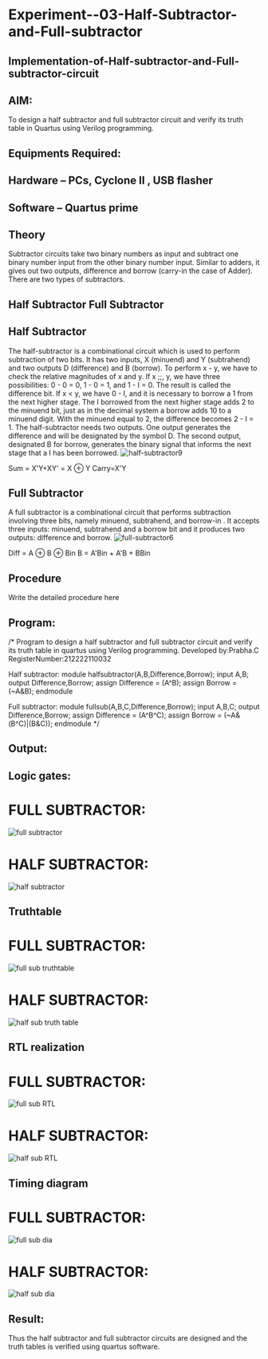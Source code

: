 # Experiment--03-Half-Subtractor-and-Full-subtractor
## Implementation-of-Half-subtractor-and-Full-subtractor-circuit
## AIM:
To design a half subtractor and full subtractor circuit and verify its truth table in Quartus using Verilog programming.

## Equipments Required:
## Hardware – PCs, Cyclone II , USB flasher
## Software – Quartus prime
## Theory
Subtractor circuits take two binary numbers as input and subtract one binary number input from the other binary number input. Similar to adders, it gives out two outputs, difference and borrow (carry-in the case of Adder). There are two types of subtractors.

## Half Subtractor Full Subtractor
## Half Subtractor
The half-subtractor is a combinational circuit which is used to perform subtraction of two bits. It has two inputs, X (minuend) and Y (subtrahend) and two outputs D (difference) and B (borrow). To perform x - y, we have to check the relative magnitudes of x and y. If x ;;, y, we have three possibilities: 0 - 0 = 0, 1 - 0 = 1, and 1 - I = 0. The result is called the difference bit. If x < y, we have 0 - I, and it is necessary to borrow a 1 from the next higher stage. The I borrowed from the next higher stage adds 2 to the minuend bit, just as in the decimal system a borrow adds 10 to a minuend digit. With the minuend equal to 2, the difference becomes 2 - I = 1. The half-subtractor needs two outputs. One output generates the difference and will be designated by the symbol D. The second output, designated B for borrow, generates the binary signal that informs the next stage that a I has been borrowed.
![half-subtractor9](https://user-images.githubusercontent.com/36288975/166112538-58c3bc7c-ee5d-4e6a-ac8d-8e8328efe27a.png)


Sum = X'Y+XY' = X ⊕ Y
Carry=X'Y

## Full Subtractor
A full subtractor is a combinational circuit that performs subtraction involving three bits, namely minuend, subtrahend, and borrow-in . It accepts three inputs: minuend, subtrahend and a borrow bit and it produces two outputs: difference and borrow. 
![full-subtractor6](https://user-images.githubusercontent.com/36288975/166112541-24c68359-3de8-4674-ae22-8272ffc385ed.png)


Diff = A ⊕ B ⊕ Bin B = A'Bin + A'B + BBin

## Procedure



Write the detailed procedure here 


## Program:
/*
Program to design a half subtractor and full subtractor circuit and verify its truth table in quartus using Verilog programming.
Developed by:Prabha.C 
RegisterNumber:212222110032

Half subtractor:
module halfsubtractor(A,B,Difference,Borrow);
input A,B;
output Difference,Borrow;
assign Difference = (A^B);
assign Borrow = (~A&B);
endmodule

Full subtractor:
module fullsub(A,B,C,Difference,Borrow);
input A,B,C;
output Difference,Borrow;
assign Difference = (A^B^C);
assign Borrow = (~A&(B^C)|(B&C));
endmodule 
*/

## Output:
## Logic gates:
# FULL SUBTRACTOR:
![full subtractor](https://user-images.githubusercontent.com/120194155/235298698-ef98cf58-88f9-4fbf-ae4a-da76f96f17d9.png)
# HALF SUBTRACTOR:
![half subtractor](https://user-images.githubusercontent.com/120194155/235298711-fdab7374-c9da-45ba-bb81-2c1efdd67354.png)

## Truthtable
# FULL SUBTRACTOR:
![full sub truthtable](https://user-images.githubusercontent.com/120194155/235299003-f556801e-9005-4b08-b877-404c85a46bba.png)
# HALF SUBTRACTOR:
![half sub truth table](https://user-images.githubusercontent.com/120194155/235298749-f728792e-18a4-4a35-86fd-42cae187453f.png)

##  RTL realization
# FULL SUBTRACTOR:
![full sub RTL](https://user-images.githubusercontent.com/120194155/235298821-0041eeb0-ca0f-49dd-aae5-e8f9f2836c91.png)
# HALF SUBTRACTOR:
![half sub RTL](https://user-images.githubusercontent.com/120194155/235298831-36c6246e-3d77-4d57-a490-0ef321f7a7a1.png)

## Timing diagram 
# FULL SUBTRACTOR:
![full sub dia](https://user-images.githubusercontent.com/120194155/235298943-82da7ae4-f2ab-4fe2-bc9f-c0603a60ff5e.png)
# HALF SUBTRACTOR:
![half sub dia](https://user-images.githubusercontent.com/120194155/235298858-a423d026-a863-4262-89a5-f645a58fe3e5.png)


## Result:
Thus the half subtractor and full subtractor circuits are designed and the truth tables is verified using quartus software.
